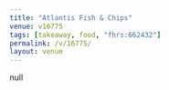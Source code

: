 ```yaml
---
title: "Atlantis Fish & Chips"
venue: v16775
tags: [takeaway, food, "fhrs:662432"]
permalink: /v/16775/
layout: venue
---
```

null